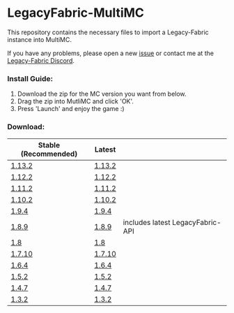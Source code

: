 # LegacyFabric-MultiMC

This repository contains the necessary files to import a Legacy-Fabric instance into MultiMC.

If you have any problems, please open a new [issue](https://github.com/Grayray75/LegacyFabric-MultiMC/issues) or contact me at the [Legacy-Fabric Discord](https://legacyfabric.net/discord).

### Install Guide:

1. Download the zip for the MC version you want from below.
2. Drag the zip into MutliMC and click 'OK'.
3. Press 'Launch' and enjoy the game :)

### Download:

| Stable (Recommended)                                                                                 | Latest                                                                                             |                                  |
| ---------------------------------------------------------------------------------------------------- | -------------------------------------------------------------------------------------------------- | -------------------------------- |
| [1.13.2](https://github.com/Grayray75/LegacyFabric-MultiMC/raw/stable/dist/legacy_fabric_1.13.2.zip) | [1.13.2](https://github.com/Grayray75/LegacyFabric-MultiMC/raw/main/dist/legacy_fabric_1.13.2.zip) |
| [1.12.2](https://github.com/Grayray75/LegacyFabric-MultiMC/raw/stable/dist/legacy_fabric_1.12.2.zip) | [1.12.2](https://github.com/Grayray75/LegacyFabric-MultiMC/raw/main/dist/legacy_fabric_1.12.2.zip) |
| [1.11.2](https://github.com/Grayray75/LegacyFabric-MultiMC/raw/stable/dist/legacy_fabric_1.11.2.zip) | [1.11.2](https://github.com/Grayray75/LegacyFabric-MultiMC/raw/main/dist/legacy_fabric_1.11.2.zip) |
| [1.10.2](https://github.com/Grayray75/LegacyFabric-MultiMC/raw/stable/dist/legacy_fabric_1.10.2.zip) | [1.10.2](https://github.com/Grayray75/LegacyFabric-MultiMC/raw/main/dist/legacy_fabric_1.10.2.zip) |
| [1.9.4](https://github.com/Grayray75/LegacyFabric-MultiMC/raw/stable/dist/legacy_fabric_1.9.4.zip)   | [1.9.4](https://github.com/Grayray75/LegacyFabric-MultiMC/raw/main/dist/legacy_fabric_1.9.4.zip)   |
| [1.8.9](https://github.com/Grayray75/LegacyFabric-MultiMC/raw/stable/dist/legacy_fabric_1.8.9.zip)   | [1.8.9](https://github.com/Grayray75/LegacyFabric-MultiMC/raw/main/dist/legacy_fabric_1.8.9.zip)   | includes latest LegacyFabric-API |
| [1.8](https://github.com/Grayray75/LegacyFabric-MultiMC/raw/stable/dist/legacy_fabric_1.8.zip) | [1.8](https://github.com/Grayray75/LegacyFabric-MultiMC/raw/main/dist/legacy_fabric_1.8.zip) |
| [1.7.10](https://github.com/Grayray75/LegacyFabric-MultiMC/raw/stable/dist/legacy_fabric_1.7.10.zip) | [1.7.10](https://github.com/Grayray75/LegacyFabric-MultiMC/raw/main/dist/legacy_fabric_1.7.10.zip) |
| [1.6.4](https://github.com/Grayray75/LegacyFabric-MultiMC/raw/stable/dist/legacy_fabric_1.6.4.zip)   | [1.6.4](https://github.com/Grayray75/LegacyFabric-MultiMC/raw/main/dist/legacy_fabric_1.6.4.zip)   |
| [1.5.2](https://github.com/Grayray75/LegacyFabric-MultiMC/raw/stable/dist/legacy_fabric_1.5.2.zip)   | [1.5.2](https://github.com/Grayray75/LegacyFabric-MultiMC/raw/main/dist/legacy_fabric_1.5.2.zip)   |
| [1.4.7](https://github.com/Grayray75/LegacyFabric-MultiMC/raw/stable/dist/legacy_fabric_1.4.7.zip)   | [1.4.7](https://github.com/Grayray75/LegacyFabric-MultiMC/raw/main/dist/legacy_fabric_1.4.7.zip)   |
| [1.3.2](https://github.com/Grayray75/LegacyFabric-MultiMC/raw/stable/dist/legacy_fabric_1.3.2.zip)   | [1.3.2](https://github.com/Grayray75/LegacyFabric-MultiMC/raw/main/dist/legacy_fabric_1.3.2.zip)   |
